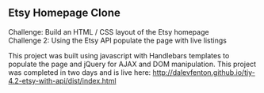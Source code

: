## Etsy Homepage Clone
Challenge: Build an HTML / CSS layout of the Etsy homepage  
Challenge 2: Using the Etsy API populate the page with live listings  

This project was built using javascript with Handlebars templates to populate
the page and jQuery for AJAX and DOM manipulation. This project was completed
in two days and is live here: http://dalevfenton.github.io/tiy-4.2-etsy-with-api/dist/index.html
